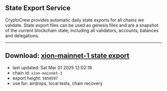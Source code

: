 ## State Export Service
CryptoCrew provides automatic daily state exports for all chains we validate. State export files can be used as genesis files and are a snapshot of the current blockchain state, including all validators, accounts, balances and delegations.

---
**Download: [xion-mainnet-1 state export](https://dl-eu2.ccvalidators.com/SERVICE/xion/xion-mainnet-1_export_5850597.json)**
---

- last updated: Sat Mar 01 2025 12:02:18
- chain id: `xion-mainnet-1`
- export height: `5850597`
- use for: airdrops, local tests, chain recovery
